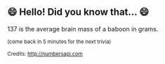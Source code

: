 ## :smile: Hello! Did you know that... :smile:
137 is the average brain mass of a baboon in grams.

<sup>(come back in 5 minutes for the next trivia)</sup>


<sup>Credits: http://numbersapi.com</sup>
